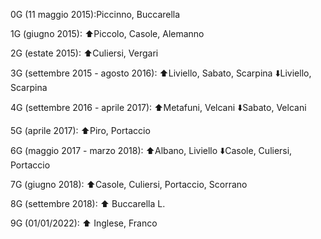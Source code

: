 0G (11 maggio 2015):Piccinno, Buccarella

1G (giugno 2015): ⬆️Piccolo, Casole, Alemanno 

2G (estate 2015): ⬆️Culiersi, Vergari

3G (settembre 2015 - agosto 2016): ⬆️Liviello, Sabato, Scarpina
⬇️Liviello, Scarpina 

4G (settembre 2016 - aprile 2017): ⬆️Metafuni, Velcani
⬇️Sabato, Velcani

5G (aprile 2017): ⬆️Piro, Portaccio

6G (maggio 2017 - marzo 2018): ⬆️Albano, Liviello
⬇️Casole, Culiersi, Portaccio

7G (giugno 2018): ⬆️Casole, Culiersi, Portaccio, Scorrano

8G (settembre 2018): ⬆️ Buccarella L.

9G (01/01/2022): ⬆️ Inglese, Franco 
